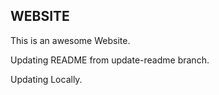 ## WEBSITE
This is an awesome Website.

Updating README from update-readme branch.

Updating Locally.